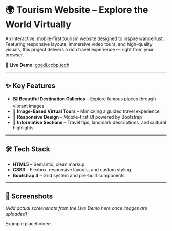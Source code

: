 # 🌍 Tourism Website – Explore the World Virtually

An interactive, mobile-first tourism website designed to inspire wanderlust. Featuring responsive layouts, immersive video tours, and high-quality visuals, this project delivers a rich travel experience — right from your browser.

🔗 **Live Demo**: [goadi.ccbp.tech](https://goadi.ccbp.tech)

---

## ✨ Key Features

- 🖼️ **Beautiful Destination Galleries** – Explore famous places through vibrant images
- 🎥 **Image-Based Virtual Tours** – Mimicking a guided travel experience
- 📱 **Responsive Design** – Mobile-first UI powered by Bootstrap
- 💬 **Informative Sections** – Travel tips, landmark descriptions, and cultural highlights

---

## 🛠 Tech Stack

- **HTML5** – Semantic, clean markup
- **CSS3** – Flexbox, responsive layouts, and custom styling
- **Bootstrap 4** – Grid system and pre-built components

---

## 📸 Screenshots

*(Add actual screenshots from the Live Demo here once images are uploaded)*

Example placeholder:

